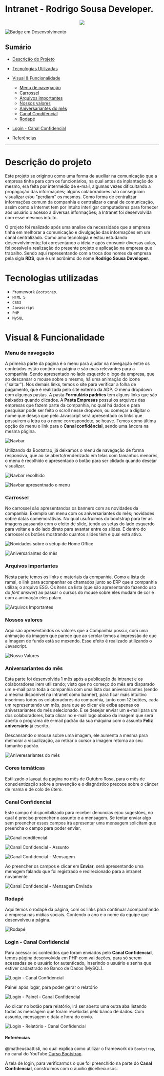 # Intranet - Rodrigo Sousa Developer.

<p align="center">
  <img src="./arquivosReadme/logo-rsd-sem-fundo.png">
</p>

![Badge em Desenvolvimento](https://img.shields.io/badge/status-concluído-green)

## Sumário 

* [Descrição do Projeto](#descrição-do-projeto)
* [Tecnologias Utilizadas](#tecnologias-utilizadas)
* [Visual & Funcionalidade](#visual--funcionalidade)
   * [Menu de navegação](#menu-de-navegação)
   * [Carrossel](#carrossel)
   * [Arquivos importantes](#arquivos-importantes)
   * [Nossos valores](#nossos-valores)
   * [Aniversariantes do mês](#aniversariantes-do-mês)
   * [Canal Condifencial](#canal-confidencial)
   * [Rodapé](#rodapé)
* [Login - Canal Confidencial](#login---canal-confidencial)


* [Referências](#referências)

---

# Descrição do projeto

Este projeto se originou como uma forma de auxiliar na comunicação que a empresa tinha para com os funcionários, na qual antes da inplantação do mesmo, era feita por intermédio de e-mail, algumas vezes dificultando a propagação das informações; alguns colaboradores não conseguiam visualizar e/ou "perdiam" os mesmos. Como forma de centralizar informações comum da companhia e centralizar o canal de comunicação, assim como a Internet tem por intuito interligar computadores para fornecer aos usuário o acesso a diversas informações; a Intranet foi desenvolvida com esse mesmos intuito. 

O projeto foi realizado após uma analise da necessidade que a empresa tinha em melhorar a comunicação e divulgação das informações em um canal centralizado. Como amo tecnologia e estou estudando desenvolvimento; foi apresentando a ideia e após consumir diversas aulas, foi possível a realização do presente projeto e aplicação na empresa que trabalho. Sendo aqui representando com a troca dos nomes da empresa pela sigla **RDS**, que é um acrônimo do nome **Rodrigo Sousa Developer**.

# Tecnologias utilizadas

- Framework _`Bootstrap`_.
- `HTML 5`
- `CSS3`
- `Javascript`
- `PHP`
- `MySQL`

# Visual & Funcionalidade

### Menu de navegação

A primeira parte da página é o menu para ajudar na navegação entre os conteúdos estão contido na página e são mais relevantes para a companhia. Sendo apresentado no lado esquerdo o logo da empresa, que ao descansar o mouse sobre o mesmo, há uma animação do icone ("saltar"). Nos demais links, temos o site para verificar a folha de pagamento, que é realizada pelo site externo da ADP. O menu dropdown com algumas pastas. A pasta **Formulário padrões** tem alguns links que são baixados quando clicados. A **Pasta Empresas** possui os arquivos das empresas que fazem parte da companhia, no qual há dados e para pesquisar pode ser feito o scroll nesse dropwon, ou começar a digitar o nome que deseja que pelo Javascript será apresentado os links que possuirem a letra ou o nome correspondete, se houve. Temos como última opção do menu o link para o **Canal confidêncial**, sendo uma âncora na mesma página.

![Navbar](./arquivosReadme/navbar.png)

Utilizando da Bootstrap, já deixamos o menu de navegação de forma responsiva, que ao se aberto/renderizado em telas com tamanhos menores, o menu é recolhido e apresentado o botão para ser clidado quando desejar visualizar.

![Navbar recolhido](./arquivosReadme/navbar-recolhido1.png)

![Navbar apresentnado o menu](./arquivosReadme/navbar-recolhido2.png)

### Carrossel

No carrossel são apresentandos os banners com as novidades da companhia. Exemplo um menu com os aniversariantes do mês; novidades sobre datas comemorátivas. No qual usufruímos do bootstrap para ter as imagens passando com o efeito de slide, tendo as setas do lado esquerdo para voltar e a do lado direto para avantar entre os slides. E dentro do carrossel os botões mostrando quantos slides têm e qual está ativo.

![Novidades sobre o setup de Home Office](./arquivosReadme/banner2.png)

![Aniversariantes do mês](./arquivosReadme/banner1.png)

### Arquivos importantes

Nesta parte temos os links e materiais da companhia. Como a lista de ramal, o link para acompanhar os chamados junto ao ERP que a companhia utiliza; o arquivo ESG. Os itens da lista (que são apresentando fazendo uso do _font answer_) ao passar o cursos do mouse sobre eles mudam de cor e com a animação eles pulam.

![Arquivos Importantes](./arquivosReadme/arquivos-importantes.png)

### Nossos valores

Aqui são apresentandos os valores que a Companhia possui, com uma animação da imagem que parece que ao scrolar temos a impressão de que a imagem de fundo está se mexendo. Esse efeito é realizado utilizando o Javascript.

![Nosso Valores](./arquivosReadme/valores.png)

### Aniversariantes do mês

Esta parte foi desenvolvida 1 mês após a publicação da intranet e os colaboradores irem utilizando; visto que no começo do mês era disparado um e-mail para toda a companhia com uma lista dos aniversariantes (sendo a mesma disponível na intranet como banner), para ficar mais intuitivo inserimos todos os colaboradores da companhia, junto com 12 botões, cada um representando um mês, para que ao clicar ele exiba apenas os aniversariantes do mês selecionado. E se desejar enviar um e-mail para um dos colaboradores, bata clicar no e-mail logo abaixo da imagem que será aberto o programa de e-mail padrão da sua máquina com o assunto **Feliz aniversário** já escrito. 

Descansando o mouse sobre uma imagem, ele aumenta a mesma para melhorar a visualização, ao retirar o cursor a imagem retorna ao seu tamanho padrão.

![Aniveresariantes do mês](./arquivosReadme/aniversariantes.png)

### Cores temáticas

Estilizado o [layout](css/styles-outubro.css) da página no mês de Outubro Rosa, para o mês de conscientização sobre a prevenção e o diagnóstico precoce sobre o câncer de mama e de colo de útero.



### Canal Confidencial

Este campo é disponibilizado para receber denuncias e/ou sugestões, no qual é preciso preencher o assunto e a mensagem. Se tentar enviar algo sem preencher esses campos irá apresentar uma mensagem solicitam que preencha o campo para poder enviar. 

![Canal condifencial](./arquivosReadme/canal-confidencial1.png)

![Canal Confidencial - Assunto](./arquivosReadme/canal-confidencial2.png)

![Canal Confidencial - Mensagem](./arquivosReadme/canal-confidencial3.png)

Ao preencher os campos e clicar em **Enviar**, será apresentando uma mensgem falando que foi registrado e redirecionado para a intranet novamente.

![Canal Confidencial - Mensagem Enviada](./arquivosReadme/canal-confidencial4.png)

### Rodapé

Aqui temos o rodapé da página, com os links para continuar acompanhando a empresa nas mídias sociais. Contendo o ano e o nome da equipe que desenvolveu a página.

![Rodapé](./arquivosReadme/rodape.png)

### Login - Canal Confidencial

Para acessar os conteúdos que foram enviados pelo **Canal Confidencial**, temos página desenvolvida em PHP com validações, para só serem acessadas se o usuário for autenticado, inserindo o usuário e senha que estiver cadastrado no Banco de Dados (MySQL).

![Login - Canal Confidencial](./arquivosReadme/login-canal-confidencial1.png)

Painel após logar, para poder gerar o relatório

![Login - Painel - Canal Confidencial](./arquivosReadme/login-canal-confidencial.png)

Ao clicar no botão para relatório, irá ser aberto uma outra aba listando todas as mensagem que foram recebidas pelo banco de dados. Com assunto, mensagem e data e hora do envio.

![Login - Relatório - Canal Confidencial](./arquivosReadme/login-canal-confidencial2.png)

#### Referências 
@matheusbattisti, no qual explica como utilizar o framework do `Bootstrap`, no canal do YouTube [Curso Bootstrap](https://www.youtube.com/watch?v=SmQMZ36hJJY&list=PLnDvRpP8Bnexu5wvxogy6N49_S5Xk8Cze).

A tela de login, para verificarmos o que foi preenchido na parte do **Canal Confidencial**, construimos com o auxilio @celkecursos.

